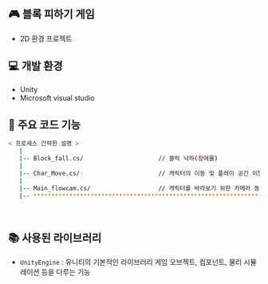 ## 🎮 블록 피하기 게임

- 2D 환경 프로젝트

## 💻 개발 환경
- Unity
- Microsoft visual studio

## 📂 주요 코드 기능

```bash
< 프로세스 간략한 설명 >
   |
   |-- Block_fall.cs/                     // 블럭 낙하(장애물)
   |
   |-- Char_Move.cs/                      // 캐릭터의 이동 및 플레이 공간 이탈 시 복귀         
   |
   |-- Main_flowcam.cs/                   // 캐릭터를 바라보기 위한 카메라 동기화
   |-- ************************************************************************
```
<br />

## 📚 사용된 라이브러리

- `UnityEngine` : 유니티의 기본적인 라이브러리 게임 오브젝트, 컴포넌트, 물리 시뮬레이션 등을 다루는 기능
